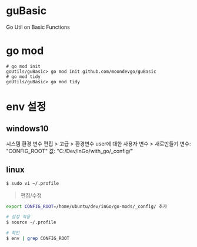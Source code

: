 # guBasic
Go Util on Basic Functions

# go mod

```shell
# go mod init
goUtils/guBasic> go mod init github.com/moondevgo/guBasic
# go mod tidy
goUtils/guBasic> go mod tidy
```

# env 설정
## windows10
시스템 환경 변수 편집 > 고급 > 환경변수
user에 대한 사용자 변수 > 새로만들기
변수: "CONFIG_ROOT"	값: "C:/Dev/inGo/with_go/_config/"

## linux

```bash
$ sudo vi ~/.profile
```

> 편집/수정
```bash
export CONFIG_ROOT=/home/ubuntu/dev/inGo/go-mods/_config/ 추가
```

```bash
# 설정 적용
$ source ~/.profile

# 확인
$ env | grep CONFIG_ROOT
```